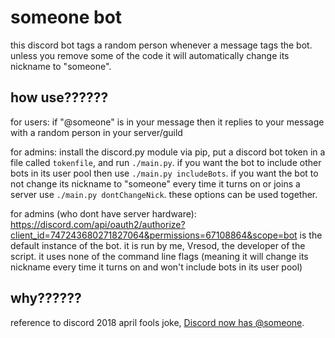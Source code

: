 # someone bot

this discord bot tags a random person whenever a message tags the bot. unless you remove some of the code it will automatically change its nickname to "someone".

## how use??????

for users: if "@someone" is in your message then it replies to your message with a random person in your server/guild

for admins: install the discord.py module via pip, put a discord bot token in a file called `tokenfile`, and run `./main.py`. if you want the bot to include other bots in its user pool then use `./main.py includeBots`. if you want the bot to not change its nickname to "someone" every time it turns on or joins a server use `./main.py dontChangeNick`. these options can be used together.

for admins (who dont have server hardware): https://discord.com/api/oauth2/authorize?client_id=747243680271827064&permissions=67108864&scope=bot is the default instance of the bot. it is run by me, Vresod, the developer of the script. it uses none of the command line flags (meaning it will change its nickname every time it turns on and won't include bots in its user pool)

## why??????

reference to discord 2018 april fools joke, [Discord now has @someone](https://www.youtube.com/watch?v=BeG5FqTpl9U). 